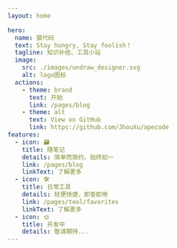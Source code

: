 ```yaml
---
layout: home

hero:
  name: 猿代码
  text: Stay hungry, Stay foolish！
  tagline: 知识补给、工具小站
  image:
    src: ./images/undraw_designer.svg
    alt: logo图标
  actions:
    - theme: brand
      text: 开始
      link: /pages/blog
    - theme: alt
      text: View on GitHub
      link: https://github.com/JhouXu/apecode
features:
  - icon: 🗃️
    title: 随笔记
    details: 简单而简约，始终如一
    link: /pages/blog
    linkText: 了解更多
  - icon: 🛠️
    title: 日常工具
    details: 轻便快捷，即查即用
    link: /pages/tool/favorites
    linkText: 了解更多
  - icon: 🌞
    title: 开发中
    details: 敬请期待...
---
```

